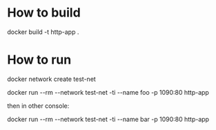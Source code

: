How to build
============

docker build -t http-app .

How to run
==========

docker network create test-net

docker run --rm --network test-net -ti --name foo -p 1090:80 http-app

then in other console:

docker run --rm --network test-net -ti --name bar -p 1090:80 http-app
